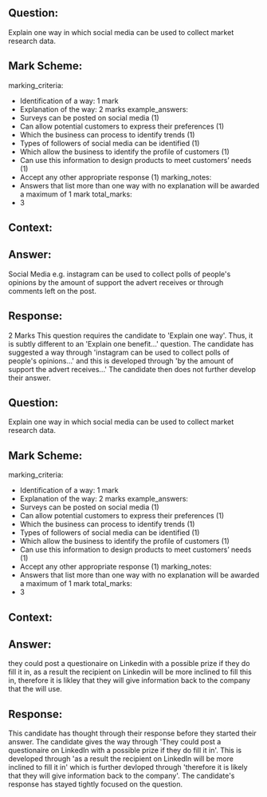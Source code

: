 ## Question:
Explain one way in which social media can be used to collect market research data.

## Mark Scheme:
marking_criteria:
  - Identification of a way: 1 mark
  - Explanation of the way: 2 marks
example_answers:
  - Surveys can be posted on social media (1)
  - Can allow potential customers to express their preferences (1)
  - Which the business can process to identify trends (1)
  - Types of followers of social media can be identified (1)
  - Which allow the business to identify the profile of customers (1)
  - Can use this information to design products to meet customers’ needs (1)
  - Accept any other appropriate response (1)
marking_notes:
  - Answers that list more than one way with no explanation will be awarded a maximum of 1 mark
total_marks:
  - 3

## Context:


## Answer:
Social Media e.g. instagram can be used to collect polls of people's opinions by the amount of support the advert receives or through comments left on the post. 

## Response:

2 Marks
This question requires the candidate to 'Explain one way'. Thus, it is subtly different to an 'Explain one benefit...' question. The candidate has suggested a way through 'instagram can be used to collect polls of people's opinions...' and this is developed through 'by the amount of support  the advert receives...' The candidate then does not further develop their answer.




## Question:
Explain one way in which social media can be used to collect market research data.

## Mark Scheme:
marking_criteria:
  - Identification of a way: 1 mark
  - Explanation of the way: 2 marks
example_answers:
  - Surveys can be posted on social media (1)
  - Can allow potential customers to express their preferences (1)
  - Which the business can process to identify trends (1)
  - Types of followers of social media can be identified (1)
  - Which allow the business to identify the profile of customers (1)
  - Can use this information to design products to meet customers’ needs (1)
  - Accept any other appropriate response (1)
marking_notes:
  - Answers that list more than one way with no explanation will be awarded a maximum of 1 mark
total_marks:
  - 3


## Context:


## Answer:
they could post a questionaire on Linkedin with a possible prize if they do fill it in, as a result the recipient on Linkedin will be more inclined to fill this in, therefore it is likley that they will give information back to the company that the will use.

## Response:
This candidate has thought through their response before they started their answer. The candidate gives the way through 'They could post a questionaire on LinkedIn with a possible prize if they do fill it in'. This is developed through 'as a result the recipient on LinkedIn will be more inclined to fill it in' which is further devloped through 'therefore it is likely that they will give information back to the company'. The candidate's response has stayed tightly focused on the question.